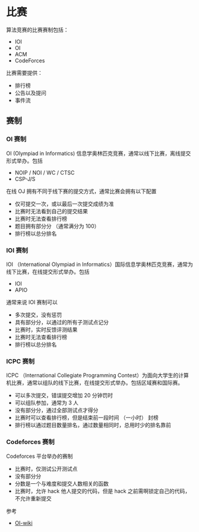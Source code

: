 # 比赛

算法竞赛的比赛赛制包括：

- IOI
- OI
- ACM
- CodeForces

比赛需要提供：

- 排行榜
- 公告以及提问
- 事件流

## 赛制

### OI 赛制

OI (Olympiad in Informatics) 信息学奥林匹克竞赛，通常以线下比赛，离线提交形式举办。包括

- NOIP / NOI / WC / CTSC
- CSP-J/S

在线 OJ 拥有不同于线下赛的提交方式，通常比赛会拥有以下配置

- 仅可提交一次，或以最后一次提交成绩为准
- 比赛时无法看到自己的提交结果
- 比赛时无法查看排行榜
- 题目拥有部分分 （通常满分为 100）
- 排行榜以总分排名

### IOI 赛制

IOI （International Olympiad in Informatics）国际信息学奥林匹克竞赛，通常为线下比赛，在线提交形式举办。包括

- IOI
- APIO

通常来说 IOI 赛制可以

- 多次提交，没有惩罚
- 具有部分分，以通过的所有子测试点记分
- 比赛时，实时反馈评测结果
- 比赛时无法查看排行榜
- 排行榜以总分排名

### ICPC 赛制

ICPC （International Collegiate Programming Contest）为面向大学生的计算机比赛，通常以组队的线下比赛，在线提交形式举办。包括区域赛和国际赛。

- 可以多次提交，错误提交增加 20 分钟罚时
- 可以组队参加，通常为 3 人
- 没有部分分，通过全部测试点才得分
- 比赛时可以查看排行榜，但是结束前一段时间 （一小时） 封榜
- 排行榜以通过题目数量排名，通过数量相同时，总用时少的排名靠前

### Codeforces 赛制

Codeforces 平台举办的赛制

- 比赛时，仅测试公开测试点
- 没有部分分
- 分数是一个与难度和提交人数相关的函数
- 比赛时，允许 hack 他人提交的代码，但是 hack 之前需啊锁定自己的代码，不允许重新提交

参考

- [OI-wiki](https://oi-wiki.org/contest/)
